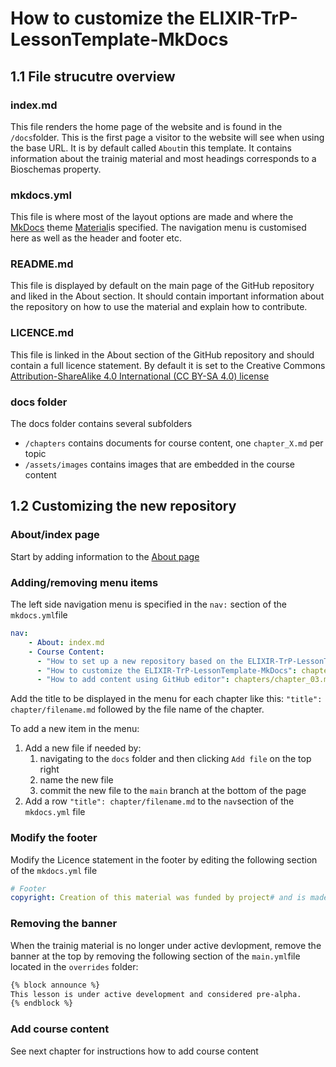 # How to customize the ELIXIR-TrP-LessonTemplate-MkDocs
## 1.1 File strucutre overview
### index.md
This file renders the home page of the website and is found in the `/docs`folder. This is the first page a visitor to the website will see when using the base URL. It is by default called `About`in this template. It contains information about the trainig material and most headings corresponds to a Bioschemas property.
### mkdocs.yml
This file is where most of the layout options are made and where the [MkDocs](https://www.mkdocs.org/) theme [Material](https://squidfunk.github.io/mkdocs-material/)is specified. The navigation menu is customised here as well as the header and footer etc. 
### README.md
This file is displayed by default on the main page of the GitHub repository and liked in the About section. It should contain important information about the repository on how to use the material and explain how to contribute. 
### LICENCE.md 
This file is linked in the About section of the GitHub repository and should contain a full licence statement. By default it is set to the Creative Commons [Attribution-ShareAlike 4.0 International (CC BY-SA 4.0) license](https://creativecommons.org/licenses/by-sa/4.0/legalcode)

### docs folder
The docs folder contains several subfolders

- `/chapters` contains documents for course content, one `chapter_X.md` per topic
- `/assets/images` contains images that are embedded in the course content


## 1.2 Customizing the new repository

### About/index page
Start by adding information to the [About page](../../docs/index.md)

### Adding/removing menu items
The left side navigation menu is specified in the `nav:` section of the `mkdocs.yml`file

```yml
nav:
    - About: index.md
    - Course Content:
      - "How to set up a new repository based on the ELIXIR-TrP-LessonTemplate-MkDocs": chapters/chapter_01.md
      - "How to customize the ELIXIR-TrP-LessonTemplate-MkDocs": chapters/chapter_02.md
      - "How to add content using GitHub editor": chapters/chapter_03.md
```
Add the title to be displayed in the menu for each chapter like this: `"title": chapter/filename.md` followed by the file name of the chapter. 

To add a new item in the menu:
1. Add a new file if needed by:
    1. navigating to the `docs` folder and then clicking `Add file` on the top right
    2. name the new file
    3. commit the new file to the `main` branch at the bottom of the page
1. Add a row `"title": chapter/filename.md` to the `nav`section of the `mkdocs.yml` file


### Modify the footer
Modify the Licence statement in the footer by editing the following section of the `mkdocs.yml` file

``` yml
# Footer
copyright: Creation of this material was funded by project# and is made availiable under a CC-BY 4.0 licence
```

### Removing the banner
When the trainig material is no longer under active devlopment, remove the banner at the top by removing the following section of the `main.yml`file located in the `overrides` folder:

```html
{% block announce %}
This lesson is under active development and considered pre-alpha.
{% endblock %}
```

### Add course content 
See next chapter for instructions how to add course content 
